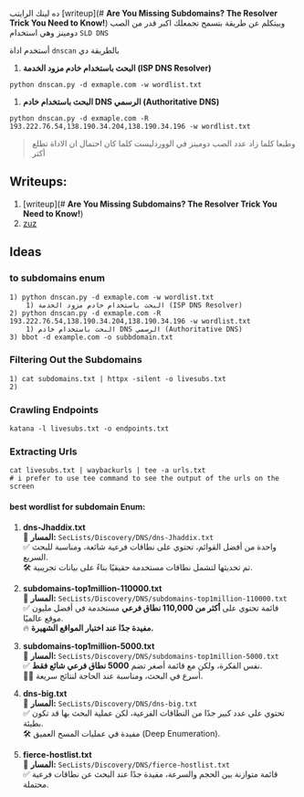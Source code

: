 
ده لينك الرايتب [writeup](# **Are You Missing Subdomains? The Resolver Trick You Need to Know!**)
وبيتكلم عن طريقة بتسمح تجمعلك اكبر قدر من الصب دومينز وهي استخدام `SLD DNS` 

أستخدم اداة `dnscan` بالطريقة دي

1) **البحث باستخدام خادم مزود الخدمة (ISP DNS Resolver)**
```Linux
python dnscan.py -d exmaple.com -w wordlist.txt
```

1) **البحث باستخدام خادم DNS الرسمي (Authoritative DNS)**
```Linux
python dnscan.py -d exmaple.com -R 193.222.76.54,138.190.34.204,138.190.34.196 -w wordlist.txt
```

> وطبعا كلما زاد عدد الصب دومينز في الووردليست كلما كان احتمال ان الاداة تطلع أكتر


## Writeups:
1) [writeup](# **Are You Missing Subdomains? The Resolver Trick You Need to Know!**)
2) [zuz](https://medium.com/@mahmodziad40/how-i-found-5-reflected-xss-in-a-public-program-44b168ae6526)




## Ideas

### to subdomains enum
```
1) python dnscan.py -d exmaple.com -w wordlist.txt
	1) البحث باستخدام خادم مزود الخدمة (ISP DNS Resolver)
2) python dnscan.py -d exmaple.com -R 193.222.76.54,138.190.34.204,138.190.34.196 -w wordlist.txt
	1) البحث باستخدام خادم DNS الرسمي (Authoritative DNS)
3) bbot -d example.com -o subbdomain.txt
```

### Filtering Out the Subdomains
```
1) cat subdomains.txt | httpx -silent -o livesubs.txt
2)
```
### Crawling Endpoints
```
katana -l livesubs.txt -o endpoints.txt
```

### Extracting Urls
```
cat livesubs.txt | waybackurls | tee -a urls.txt
# i prefer to use tee command to see the output of the urls on the screen
```










#### best wordlist for subdomain Enum:

1. **dns-Jhaddix.txt**  
    📌 **المسار:** `SecLists/Discovery/DNS/dns-Jhaddix.txt`  
    ✅ واحدة من أفضل القوائم، تحتوي على نطاقات فرعية شائعة، ومناسبة للبحث السريع.  
    🛠️ تم تحديثها لتشمل نطاقات مستخدمة حقيقيًا بناءً على بيانات تجريبية.
    
2. **subdomains-top1million-110000.txt**  
    📌 **المسار:** `SecLists/Discovery/DNS/subdomains-top1million-110000.txt`  
    ✅ قائمة تحتوي على **أكثر من 110,000 نطاق فرعي** مستخدمة في أفضل مليون موقع عالميًا.  
    🔥 **مفيدة جدًا عند اختبار المواقع الشهيرة.**
    
3. **subdomains-top1million-5000.txt**  
    📌 **المسار:** `SecLists/Discovery/DNS/subdomains-top1million-5000.txt`  
    ✅ نفس الفكرة، ولكن مع قائمة أصغر تضم **5000 نطاق فرعي شائع فقط**.  
    🏃‍♂️ أسرع في البحث، ومناسبة عند الحاجة لنتائج سريعة.
    
4. **dns-big.txt**  
    📌 **المسار:** `SecLists/Discovery/DNS/dns-big.txt`  
    ✅ تحتوي على عدد كبير جدًا من النطاقات الفرعية، لكن عملية البحث بها قد تكون بطيئة.  
    🛠️ مفيدة في عمليات المسح العميق (Deep Enumeration).
    
5. **fierce-hostlist.txt**  
    📌 **المسار:** `SecLists/Discovery/DNS/fierce-hostlist.txt`  
    ✅ قائمة متوازنة بين الحجم والسرعة، مفيدة جدًا عند البحث عن نطاقات فرعية محتملة.